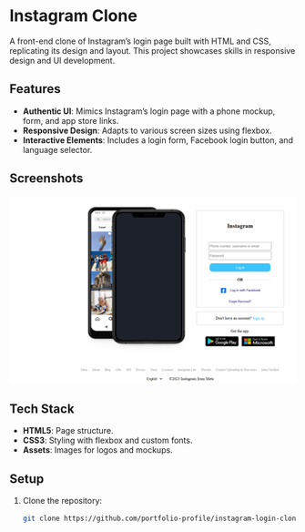 # Instagram Clone

A front-end clone of Instagram’s login page built with HTML and CSS, replicating its design and layout. This project showcases skills in responsive design and UI development.

## Features
- **Authentic UI**: Mimics Instagram’s login page with a phone mockup, form, and app store links.
- **Responsive Design**: Adapts to various screen sizes using flexbox.
- **Interactive Elements**: Includes a login form, Facebook login button, and language selector.

## Screenshots
![Login Page](instagram-login.PNG)

## Tech Stack
- **HTML5**: Page structure.
- **CSS3**: Styling with flexbox and custom fonts.
- **Assets**: Images for logos and mockups.

## Setup
1. Clone the repository:
   ```bash
   git clone https://github.com/portfolio-profile/instagram-login-clone.git
